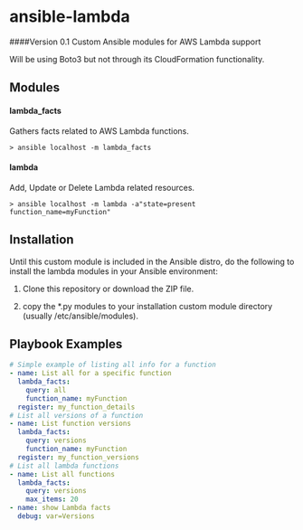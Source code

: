 # ansible-lambda
####Version 0.1 
Custom Ansible modules for AWS Lambda support

Will be using Boto3 but not through its CloudFormation functionality.

## Modules

#### lambda_facts
Gathers facts related to AWS Lambda functions.

`> ansible localhost -m lambda_facts`

#### lambda
Add, Update or Delete Lambda related resources.

`> ansible localhost -m lambda -a"state=present function_name=myFunction"`

## Installation

Until this custom module is included in the Ansible distro, do the following to install the lambda modules in your Ansible environment:

1. Clone this repository or download the ZIP file.

2. copy the *.py modules to your installation custom module directory (usually /etc/ansible/modules).





## Playbook Examples

```yaml
# Simple example of listing all info for a function
- name: List all for a specific function
  lambda_facts:
    query: all
    function_name: myFunction
  register: my_function_details
# List all versions of a function
- name: List function versions
  lambda_facts:
    query: versions
    function_name: myFunction
  register: my_function_versions
# List all lambda functions
- name: List all functions
  lambda_facts:
    query: versions
    max_items: 20
- name: show Lambda facts
  debug: var=Versions
```

